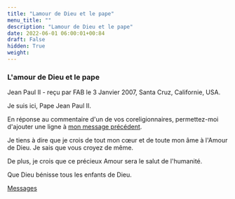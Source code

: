```yaml
---
title: "Lamour de Dieu et le pape"
menu_title: ""
description: "Lamour de Dieu et le pape"
date: 2022-06-01 06:00:01+00:84
draft: False
hidden: True
weight:
---
```

### L'amour de Dieu et le pape

Jean Paul II - reçu par FAB le 3 Janvier 2007, Santa Cruz, Californie, USA.

Je suis ici, Pape Jean Paul II.

En réponse au commentaire d'un de vos coreligionnaires, permettez-moi d'ajouter une ligne à [mon message précédent](/fr-contemporary-messages/fr-contemporary-messages-by-date-order/fr-contemporary-messages-2007/fr-2007-1-1-1-fab-john-paul-ii/).

Je tiens à dire que je crois de tout mon cœur et de toute mon âme à l'Amour de Dieu. Je sais que vous croyez de même.

De plus, je crois que ce précieux Amour sera le salut de l'humanité.

Que Dieu bénisse tous les enfants de Dieu.

[Messages](/fr-contemporary-messages/fr-contemporary-messages-by-date-order/fr-contemporary-messages-2007)
